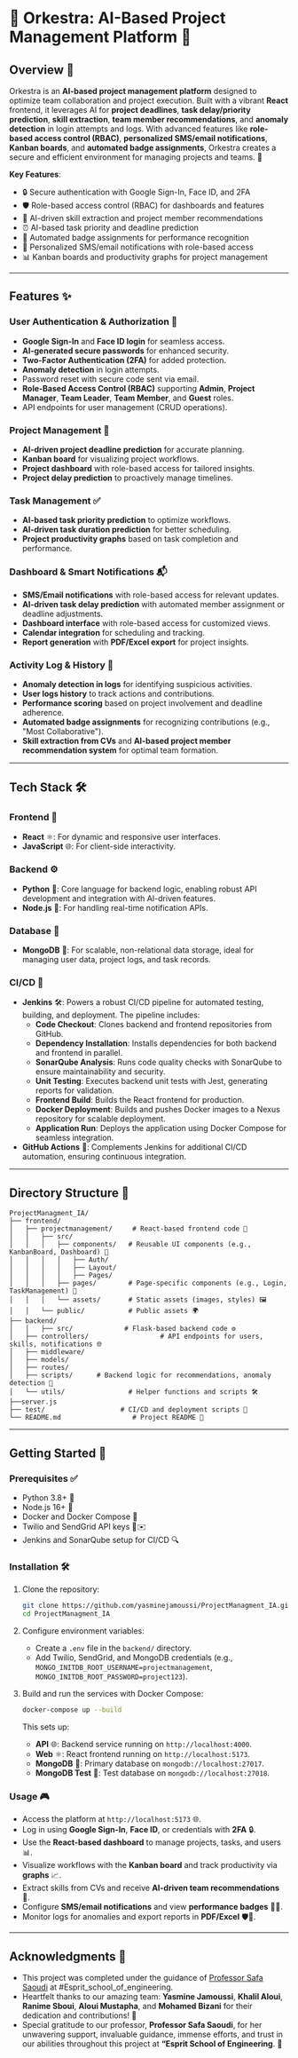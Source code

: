 # 🌟 Orkestra: AI-Based Project Management Platform 🌟

## Overview 🚀

Orkestra is an **AI-based project management platform** designed to optimize team collaboration and project execution. Built with a vibrant **React** frontend, it leverages AI for **project deadlines**, **task delay/priority prediction**, **skill extraction**, **team member recommendations**, and **anomaly detection** in login attempts and logs. With advanced features like **role-based access control (RBAC)**, **personalized SMS/email notifications**, **Kanban boards**, and **automated badge assignments**, Orkestra creates a secure and efficient environment for managing projects and teams. 🎯

**Key Features**:

- 🔒 Secure authentication with Google Sign-In, Face ID, and 2FA
- 🛡️ Role-based access control (RBAC) for dashboards and features
- 🧠 AI-driven skill extraction and project member recommendations
- ⏰ AI-based task priority and deadline prediction
- 🏅 Automated badge assignments for performance recognition
- 📩 Personalized SMS/email notifications with role-based access
- 📊 Kanban boards and productivity graphs for project management

---

## Features ✨

### User Authentication & Authorization 🔐

- **Google Sign-In** and **Face ID login** for seamless access.
- **AI-generated secure passwords** for enhanced security.
- **Two-Factor Authentication (2FA)** for added protection.
- **Anomaly detection** in login attempts.
- Password reset with secure code sent via email.
- **Role-Based Access Control (RBAC)** supporting **Admin**, **Project Manager**, **Team Leader**, **Team Member**, and **Guest** roles.
- API endpoints for user management (CRUD operations).

### Project Management 📅

- **AI-driven project deadline prediction** for accurate planning.
- **Kanban board** for visualizing project workflows.
- **Project dashboard** with role-based access for tailored insights.
- **Project delay prediction** to proactively manage timelines.

### Task Management ✅

- **AI-based task priority prediction** to optimize workflows.
- **AI-driven task duration prediction** for better scheduling.
- **Project productivity graphs** based on task completion and performance.

### Dashboard & Smart Notifications 📬

- **SMS/Email notifications** with role-based access for relevant updates.
- **AI-driven task delay prediction** with automated member assignment or deadline adjustments.
- **Dashboard interface** with role-based access for customized views.
- **Calendar integration** for scheduling and tracking.
- **Report generation** with **PDF/Excel export** for project insights.

### Activity Log & History 📜

- **Anomaly detection in logs** for identifying suspicious activities.
- **User logs history** to track actions and contributions.
- **Performance scoring** based on project involvement and deadline adherence.
- **Automated badge assignments** for recognizing contributions (e.g., "Most Collaborative").
- **Skill extraction from CVs** and **AI-based project member recommendation system** for optimal team formation.

---

## Tech Stack 🛠️

### Frontend 🎨

- **React** ⚛️: For dynamic and responsive user interfaces.
- **JavaScript** 🌐: For client-side interactivity.

### Backend ⚙️

- **Python** 🐍: Core language for backend logic, enabling robust API development and integration with AI-driven features.
- **Node.js** 🚀: For handling real-time notification APIs.

### Database 💾

- **MongoDB** 🍃: For scalable, non-relational data storage, ideal for managing user data, project logs, and task records.

### CI/CD 🌟

- **Jenkins** 🛠️: Powers a robust CI/CD pipeline for automated testing, building, and deployment. The pipeline includes:
  - **Code Checkout**: Clones backend and frontend repositories from GitHub.
  - **Dependency Installation**: Installs dependencies for both backend and frontend in parallel.
  - **SonarQube Analysis**: Runs code quality checks with SonarQube to ensure maintainability and security.
  - **Unit Testing**: Executes backend unit tests with Jest, generating reports for validation.
  - **Frontend Build**: Builds the React frontend for production.
  - **Docker Deployment**: Builds and pushes Docker images to a Nexus repository for scalable deployment.
  - **Application Run**: Deploys the application using Docker Compose for seamless integration.
- **GitHub Actions** 🤖: Complements Jenkins for additional CI/CD automation, ensuring continuous integration.

---

## Directory Structure 📂

```
ProjectManagment_IA/
├── frontend/
│   ├── projectmanagement/     # React-based frontend code 🌟
│   │   ├── src/
│   │   │   ├── components/   # Reusable UI components (e.g., KanbanBoard, Dashboard) 🧩
│   │   │   │   ├── Auth/ 
│   │   │   │   ├── Layout/ 
│   │   │   │   ├── Pages/ 
│   │   │   ├── pages/        # Page-specific components (e.g., Login, TaskManagement) 📄
│   │   │   └── assets/       # Static assets (images, styles) 🖼️
│   │   └── public/           # Public assets 🌍
├── backend/      
│   │   ├── src/             # Flask-based backend code ⚙️
│   ├── controllers/                  # API endpoints for users, skills, notifications 🌐
│   ├── middleware/    
│   ├── models/         
│   ├── routes/   
│   ├── scripts/      # Backend logic for recommendations, anomaly detection 🧠
│   └── utils/                # Helper functions and scripts 🛠️
├──server.js
├── test/                   # CI/CD and deployment scripts 🚀
└── README.md                  # Project README 📝
```

---

## Getting Started 🏁

### Prerequisites ✅

- Python 3.8+ 🐍
- Node.js 16+ 🚀
- Docker and Docker Compose 🐳
- Twilio and SendGrid API keys 📱✉️
- Jenkins and SonarQube setup for CI/CD 🔍

### Installation 🛠️

1. Clone the repository:

   ```bash
   git clone https://github.com/yasminejamoussi/ProjectManagment_IA.git
   cd ProjectManagment_IA
   ```

2. Configure environment variables:

   - Create a `.env` file in the `backend/` directory.
   - Add Twilio, SendGrid, and MongoDB credentials (e.g., `MONGO_INITDB_ROOT_USERNAME=projectmanagement`, `MONGO_INITDB_ROOT_PASSWORD=project123`).

3. Build and run the services with Docker Compose:

   ```bash
   docker-compose up --build
   ```

   This sets up:

   - **API** 🌐: Backend service running on `http://localhost:4000`.
   - **Web** ⚛️: React frontend running on `http://localhost:5173`.
   - **MongoDB** 🍃: Primary database on `mongodb://localhost:27017`.
   - **MongoDB Test** 🧪: Test database on `mongodb://localhost:27018`.

### Usage 🎮

- Access the platform at `http://localhost:5173` 🌐.
- Log in using **Google Sign-In**, **Face ID**, or credentials with **2FA** 🔒.
- Use the **React-based dashboard** to manage projects, tasks, and users 📊.
- Visualize workflows with the **Kanban board** and track productivity via **graphs** 📈.
- Extract skills from CVs and receive **AI-driven team recommendations** 🤝.
- Configure **SMS/email notifications** and view **performance badges** 📩🏅.
- Monitor logs for anomalies and export reports in **PDF/Excel** 🛡️📄.

---

## Acknowledgments 🙌

- This project was completed under the guidance of [Professor Safa Saoudi](mailto:safa.saoudi@esprit.tn) at #Esprit_school_of_engineering.
- Heartfelt thanks to our amazing team: **Yasmine Jamoussi**, **Khalil Aloui**, **Ranime Sboui**, **Aloui Mustapha**, and **Mohamed Bizani** for their dedication and contributions! 💪
- Special gratitude to our professor, **Professor Safa Saoudi**, for her unwavering support, invaluable guidance, immense efforts, and trust in our abilities throughout this project at **“Esprit School of Engineering**. 🌟

